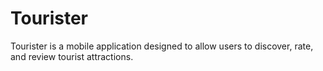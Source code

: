 # Tourister
Tourister is a mobile application designed to allow users to discover, rate, and review tourist attractions.
